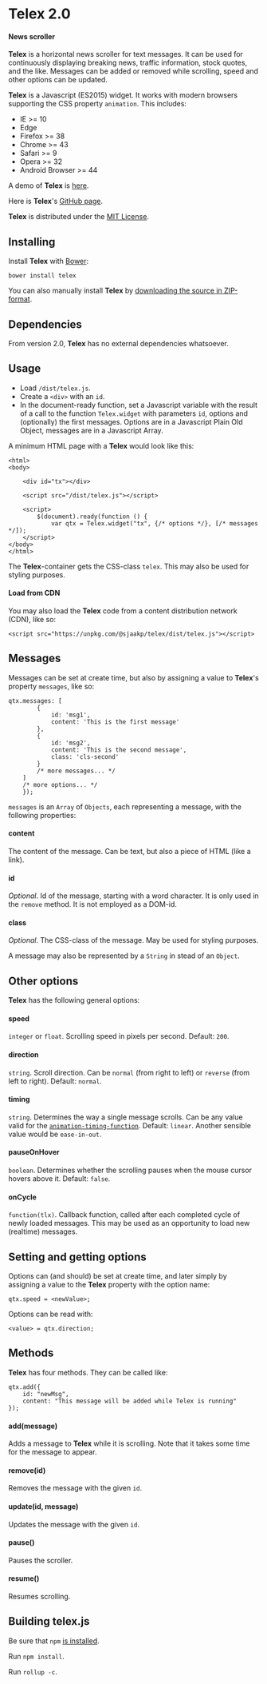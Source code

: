 Telex 2.0
=========

#### News scroller ####

**Telex** is a horizontal news scroller for text messages. It can be used for continuously displaying breaking news, traffic information, stock quotes, and the like. Messages can be added or removed while scrolling, speed and other options can be updated.

**Telex** is a Javascript (ES2015) widget. It works with modern browsers supporting the CSS property `animation`. This includes:

- IE >= 10
- Edge
- Firefox >= 38
- Chrome >= 43
- Safari >= 9
- Opera >= 32
- Android Browser >= 44

A demo of **Telex** is [here](http://www.sjaakpriester.nl/software/telex).

Here is **Telex**'s  [GitHub page](https://github.com/sjaakp/telex).

**Telex** is distributed under the [MIT License](http://mit-license.org/).

## Installing ##

Install **Telex** with [Bower](http://bower.io/):

	bower install telex

You can also manually install **Telex** by [downloading the source in ZIP-format](https://github.com/sjaakp/telex/archive/master.zip).

## Dependencies ##

From version 2.0, **Telex** has no external dependencies whatsoever.

## Usage ##

- Load `/dist/telex.js`.
- Create a `<div>` with an `id`. 
- In the document-ready function, set a Javascript variable with the result of a call to the function `Telex.widget` with parameters `id`, options and (optionally) the first messages. Options are in a Javascript Plain Old Object, messages are in a Javascript Array.

A minimum HTML page with a **Telex** would look like this:

	<html>
	<body>

		<div id="tx"></div>

		<script src="/dist/telex.js"></script>

		<script>
			$(document).ready(function () {
				var qtx = Telex.widget("tx", {/* options */}, [/* messages */]);
		</script>
	</body>
	</html>

The **Telex**-container gets the CSS-class `telex`. This may also be used for styling purposes.

#### Load from CDN ####

You may also load the **Telex** code from a content distribution network (CDN), like so:

    <script src="https://unpkg.com/@sjaakp/telex/dist/telex.js"></script>



## Messages ##

Messages can be set at create time, but also by assigning a value to **Telex**'s property `messages`, like so:

	qtx.messages: [
			{
            	id: 'msg1',
            	content: 'This is the first message'
			},
			{
            	id: 'msg2',
            	content: 'This is the second message',
				class: 'cls-second'
			}
			/* more messages... */
		]
		/* more options... */
		});

`messages` is an `Array` of `Objects`, each representing a message, with the following properties:

#### content ####

The content of the message. Can be text, but also a piece of HTML (like a link).

#### id ####

*Optional*. Id of the message, starting with a word character. It is only used in the `remove` method. It is not employed as a DOM-id.

#### class ####

*Optional*. The CSS-class of the message. May be used for styling purposes.

A message may also be represented by a `String` in stead of an `Object`. 

## Other options ##

**Telex** has the following general options:

#### speed ####

`integer` or `float`. Scrolling speed in pixels per second. Default: `200`.

#### direction ####

`string`. Scroll direction. Can be `normal` (from right to left) or `reverse` (from left to right). Default: `normal`.

#### timing ####

`string`. Determines the way a single message scrolls. Can be any value valid for the [`animation-timing-function`](https://developer.mozilla.org/en-US/docs/Web/CSS/animation-timing-function "MDN Network"). Default: `linear`. Another sensible value would be `ease-in-out`.

#### pauseOnHover ####

`boolean`. Determines whether the scrolling pauses when the mouse cursor hovers above it. Default: `false`.

#### onCycle ####

`function(tlx)`. Callback function, called after each completed cycle of newly loaded messages. This may be used as an opportunity to load new (realtime) messages.

## Setting and getting options ##

Options can (and should) be set at create time, and later simply by assigning a value to the **Telex** property with the option name:

	qtx.speed = <newValue>;  

Options can be read with:

	<value> = qtx.direction;

## Methods ##

**Telex** has four methods. They can be called like:

	qtx.add({
		id: "newMsg",
		content: "This message will be added while Telex is running"
	});  

#### add(message) ####

Adds a message to **Telex** while it is scrolling. Note that it takes some time for the message to appear.

#### remove(id) ####

Removes the message with the given `id`.

#### update(id, message) ####

Updates the message with the given `id`.

#### pause() ####

Pauses the scroller.

#### resume() ####

Resumes scrolling.

## Building telex.js ##

Be sure that `npm` [is installed](https://www.npmjs.com/get-npm).

Run `npm install`.

Run `rollup -c`.